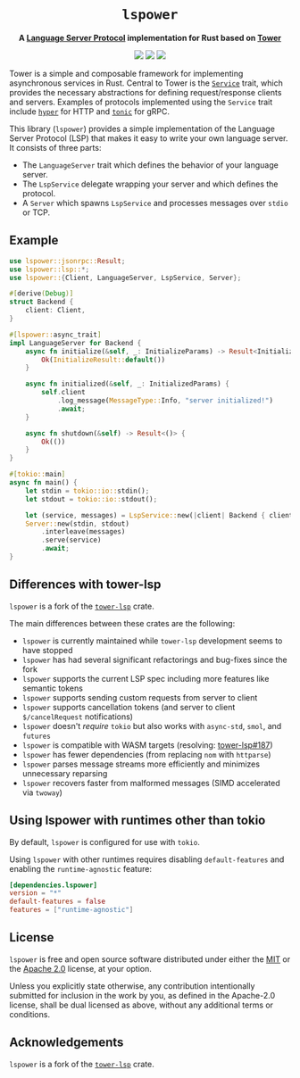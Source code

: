 <div align="center">
  <h1><code>lspower</code></h1>
  <p>
    <strong>A <a href="https://microsoft.github.io/language-server-protocol">Language Server Protocol</a>
      implementation for Rust based on <a href="https://github.com/tower-rs/tower">Tower</a></strong>
  </p>
  <p style="margin-bottom: 0.5ex;">
    <a href="https://silvanshade.github.io/lspower/lspower"><img
        src="https://img.shields.io/badge/docs-latest-blueviolet?logo=Read-the-docs&logoColor=white" /></a>
    <a href="https://github.com/silvanshade/lspower/actions"><img
        src="https://github.com/silvanshade/lspower/workflows/main/badge.svg" /></a>
    <a href="https://codecov.io/gh/silvanshade/lspower"><img
        src="https://codecov.io/gh/silvanshade/lspower/branches/main/graph/badge.svg" /></a>
  </p>
</div>

Tower is a simple and composable framework for implementing asynchronous
services in Rust. Central to Tower is the [`Service`] trait, which provides the
necessary abstractions for defining request/response clients and servers.
Examples of protocols implemented using the `Service` trait include
[`hyper`] for HTTP and [`tonic`] for gRPC.

[`Service`]: https://docs.rs/tower-service/
[`hyper`]: https://docs.rs/hyper/
[`tonic`]: https://docs.rs/tonic/

This library (`lspower`) provides a simple implementation of the Language
Server Protocol (LSP) that makes it easy to write your own language server. It
consists of three parts:

* The `LanguageServer` trait which defines the behavior of your language server.
* The `LspService` delegate wrapping your server and which defines the protocol.
* A `Server` which spawns `LspService` and processes messages over `stdio` or TCP.

## Example

```rust
use lspower::jsonrpc::Result;
use lspower::lsp::*;
use lspower::{Client, LanguageServer, LspService, Server};

#[derive(Debug)]
struct Backend {
    client: Client,
}

#[lspower::async_trait]
impl LanguageServer for Backend {
    async fn initialize(&self, _: InitializeParams) -> Result<InitializeResult> {
        Ok(InitializeResult::default())
    }

    async fn initialized(&self, _: InitializedParams) {
        self.client
            .log_message(MessageType::Info, "server initialized!")
            .await;
    }

    async fn shutdown(&self) -> Result<()> {
        Ok(())
    }
}

#[tokio::main]
async fn main() {
    let stdin = tokio::io::stdin();
    let stdout = tokio::io::stdout();

    let (service, messages) = LspService::new(|client| Backend { client });
    Server::new(stdin, stdout)
        .interleave(messages)
        .serve(service)
        .await;
}
```

## Differences with tower-lsp

`lspower` is a fork of the [`tower-lsp`](https://github.com/ebkalderon/tower-lsp) crate.

The main differences between these crates are the following:

* `lspower` is currently maintained while `tower-lsp` development seems to have stopped
* `lspower` has had several significant refactorings and bug-fixes since the fork
* `lspower` supports the current LSP spec including more features like semantic tokens
* `lspower` supports sending custom requests from server to client
* `lspower` supports cancellation tokens (and server to client `$/cancelRequest` notifications)
* `lspower` doesn't *require* `tokio` but also works with `async-std`, `smol`, and `futures`
* `lspower` is compatible with WASM targets (resolving: [tower-lsp#187](https://github.com/ebkalderon/tower-lsp/issues/187))
* `lspower` has fewer dependencies (from replacing `nom` with `httparse`)
* `lspower` parses message streams more efficiently and minimizes unnecessary reparsing
* `lspower` recovers faster from malformed messages (SIMD accelerated via `twoway`)

## Using lspower with runtimes other than tokio

By default, `lspower` is configured for use with `tokio`.

Using `lspower` with other runtimes requires disabling `default-features` and
enabling the `runtime-agnostic` feature:

```toml
[dependencies.lspower]
version = "*"
default-features = false
features = ["runtime-agnostic"]
```

## License

`lspower` is free and open source software distributed under either the
[MIT](LICENSE-MIT) or the [Apache 2.0](LICENSE-APACHE) license, at your option.

Unless you explicitly state otherwise, any contribution intentionally submitted
for inclusion in the work by you, as defined in the Apache-2.0 license, shall be
dual licensed as above, without any additional terms or conditions.

## Acknowledgements

`lspower` is a fork of the [`tower-lsp`](https://github.com/ebkalderon/tower-lsp) crate.
